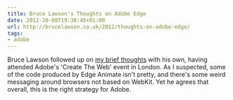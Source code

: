 ```yaml
---
title: Bruce Lawson's Thoughts on Adobe Edge
date: 2012-10-08T19:38:45+01:00
url: http://brucelawson.co.uk/2012/thoughts-on-adobe-edge/
tags:
- adobe
---
```

Bruce Lawson followed up on [my brief thoughts][1] with his own, having attended Adobe's 'Create The Web' event in London. As I suspected, some of the code produced by Edge Animate isn't pretty, and there's some weird messaging around browsers not based on WebKit. Yet he agrees that overall, this is the right strategy for Adobe.

[1]: /2012/10/adobe_edge
